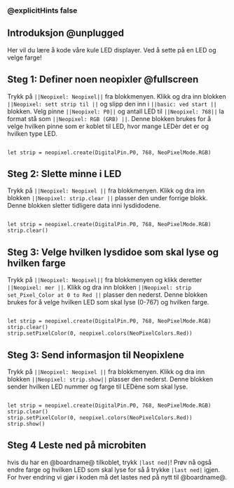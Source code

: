 ### @explicitHints false

## Introduksjon @unplugged
Her vil du lære å kode våre kule LED displayer. Ved å sette på en LED og velge farge!

## Steg 1: Definer noen neopixler @fullscreen
 Trykk på ``||Neopixel: Neopixel||`` fra blokkmenyen.
 Klikk og dra inn blokken ``||Neopixel: sett strip til ||`` og slipp den inn i ``||basic: ved start ||`` blokken.
 Velg pinne ``||Neopixel: P0||`` og antall LED til ``||Neopixel: 768||`` la format stå som ``||Neopixel: RGB (GRB) ||``.
 Denne blokken brukes for å velge hvilken pinne som er koblet til LED, hvor mange LEDèr det er og hvilken type LED. 

```blocks

let strip = neopixel.create(DigitalPin.P0, 768, NeoPixelMode.RGB)

```
## Steg 2: Slette minne i LED
Trykk på ``||Neopixel: Neopixel ||`` fra blokkmenyen.
Klikk og dra inn blokken ``||Neopixel: strip.clear ||`` plasser den under forrige blokk.
Denne blokken sletter tidligere data inni lysdidodene.

```blocks

let strip = neopixel.create(DigitalPin.P0, 768, NeoPixelMode.RGB)
strip.clear()

```

## Steg 3: Velge hvilken lysdidoe som skal lyse og hvilken farge

Trykk på ``||Neopixel: Neopixel||`` fra blokkmenyen og klikk deretter ``||Neopixel: mer ||``.
Klikk og dra inn blokken ``||Neopixel: strip set_Pixel_Color at 0 to Red ||`` plasser den nederst. 
Denne blokken brukes for å velge hvilken LED som skal lyse (0-767) og hvilken farge.

```blocks

let strip = neopixel.create(DigitalPin.P0, 768, NeoPixelMode.RGB)
strip.clear()
strip.setPixelColor(0, neopixel.colors(NeoPixelColors.Red))

```

## Steg 3: Send informasjon til Neopixlene
Trykk på ``||Neopixel: Neopixel ||`` fra blokkmenyen.
Klikk og dra inn blokken ``||Neopixel: strip.show||`` plasser den nederst.
Denne blokken sender hvilken LED nummer og farge til LEDène som skal lyse.

```blocks

let strip = neopixel.create(DigitalPin.P0, 768, NeoPixelMode.RGB)
strip.clear()
strip.setPixelColor(0, neopixel.colors(NeoPixelColors.Red))
strip.show()

```

## Steg 4 Leste ned på microbiten

hvis du har en @boardname@ tilkoblet, trykk ``|last ned|``!
Prøv nå også endre farge og hvilken LED som skal lyse for så å trykke ``|last ned|`` igjen.
For hver endring vi gjør i koden må det lastes ned på nytt til @boardname@.
